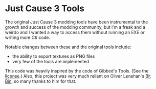 # Just Cause 3 Tools

The original Just Cause 3 modding tools have been instrumental to the growth and success of the modding community, but I'm a freak and a weirdo and I wanted a way to access them without running an EXE or writing more C# code.

Notable changes between these and the original tools include:

-   the ability to export textures as PNG files
-   very few of the tools are implemented

This code was heavily inspired by the code of Gibbed's Tools. (See the [license](LICENSE.md).) Also, this project was very much reliant on Oliver Lenehan's [Bit Bin](https://github.com/sunsetkookaburra/bitbin), so many thanks to him for that.
